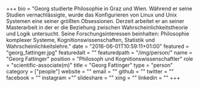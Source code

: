 +++
bio = "Georg studierte Philosophie in Graz und Wien. Während er seine Studien vernachlässigte, wurde das Konfigurieren von Linux und Unix Systemen eine seiner größten Obsessionen. Derzeit arbeitet er an seiner Masterarbeit in der er die Beziehung zwischen Wahrscheinlichkeitstheorie und Logik untersucht. Seine Forschungsinteressen beinhalten: Philosophie komplexer Systeme, Kognitionswissenschaften, Statistik und Wahrscheinlichkeitslehre."
date = "2016-06-01T10:59:11+01:00"
featured = "georg_fattinger.jpg"
featuredalt = ""
featuredpath = "/img/person/"
name = "Georg Fattinger"
position = "Philosoph und Kognitionswissenschaftler"
role = "scientific-associate(m)"
title = "Georg Fattinger"
type = "person"
category = ["people"]
website = ""
email = ""
github = ""
twitter = ""
facebook = ""
instagram =""
slideshare = ""
xing = ""
linkedin = ""
+++
